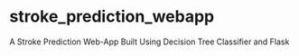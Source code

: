 # stroke_prediction_webapp
A Stroke Prediction Web-App Built Using Decision Tree Classifier and Flask
